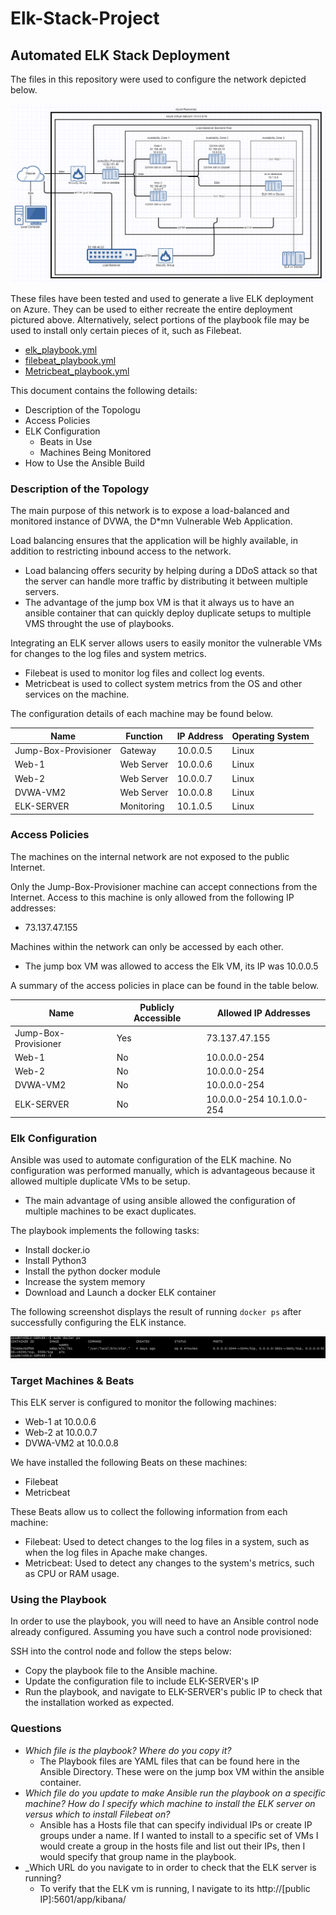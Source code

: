 # Elk-Stack-Project
## Automated ELK Stack Deployment

The files in this repository were used to configure the network depicted below.

![Topology Diagram](Diagrams/Topology_Diagram.png)

These files have been tested and used to generate a live ELK deployment on Azure. They can be used to either recreate the entire deployment pictured above. Alternatively, select portions of the playbook file may be used to install only certain pieces of it, such as Filebeat.

  - [elk_playbook.yml](Ansible/elk_playbook.yml)
  - [filebeat_playbook.yml](Ansible/filebeat_playbook.yml)
  - [Metricbeat_playbook.yml](Ansible/Metricbeat_playbook.yml)

This document contains the following details:
- Description of the Topologu
- Access Policies
- ELK Configuration
  - Beats in Use
  - Machines Being Monitored
- How to Use the Ansible Build


### Description of the Topology

The main purpose of this network is to expose a load-balanced and monitored instance of DVWA, the D*mn Vulnerable Web Application.

Load balancing ensures that the application will be highly available, in addition to restricting inbound access to the network.
- Load balancing offers security by helping during a DDoS attack so that the server can handle more traffic by distributing it between multiple servers.
- The advantage of the jump box VM is that it always us to have an ansible container that can quickly deploy duplicate setups to multiple VMS throught the use of playbooks.

Integrating an ELK server allows users to easily monitor the vulnerable VMs for changes to the log files and system metrics.
- Filebeat is used to monitor log files and collect log events.
- Metricbeat is used to collect system metrics from the OS and other services on the machine.

The configuration details of each machine may be found below.

| Name                 | Function   | IP Address | Operating System |
|----------------------|------------|------------|------------------|
| Jump-Box-Provisioner | Gateway    | 10.0.0.5   | Linux            |
| Web-1                | Web Server | 10.0.0.6   | Linux            |
| Web-2                | Web Server | 10.0.0.7   | Linux            |
| DVWA-VM2             | Web Server | 10.0.0.8   | Linux            |
| ELK-SERVER           | Monitoring | 10.1.0.5   | Linux            |

### Access Policies

The machines on the internal network are not exposed to the public Internet. 

Only the Jump-Box-Provisioner machine can accept connections from the Internet. Access to this machine is only allowed from the following IP addresses:
- 73.137.47.155

Machines within the network can only be accessed by each other.
- The jump box VM was allowed to access the Elk VM, its IP was 10.0.0.5

A summary of the access policies in place can be found in the table below.

| Name                 | Publicly Accessible | Allowed IP Addresses      |
|----------------------|---------------------|---------------------------|
| Jump-Box-Provisioner | Yes                 | 73.137.47.155             |
| Web-1                | No                  | 10.0.0.0-254              |
| Web-2                | No                  | 10.0.0.0-254              |
| DVWA-VM2             | No                  | 10.0.0.0-254              |
| ELK-SERVER           | No                  | 10.0.0.0-254 10.1.0.0-254 |

### Elk Configuration

Ansible was used to automate configuration of the ELK machine. No configuration was performed manually, which is advantageous because it allowed multiple duplicate VMs to be setup.
- The main advantage of using ansible allowed the configuration of multiple machines to be exact duplicates.

The playbook implements the following tasks:
- Install docker.io
- Install Python3
- Install the python docker module
- Increase the system memory
- Download and Launch a docker ELK container

The following screenshot displays the result of running `docker ps` after successfully configuring the ELK instance.

![docker ps output](Diagrams/docker_ps_output.png)

### Target Machines & Beats
This ELK server is configured to monitor the following machines:
- Web-1 at 10.0.0.6
- Web-2 at 10.0.0.7
- DVWA-VM2 at 10.0.0.8

We have installed the following Beats on these machines:
- Filebeat
- Metricbeat

These Beats allow us to collect the following information from each machine:
- Filebeat: Used to detect changes to the log files in a system, such as when the log files in Apache make changes.
- Metricbeat: Used to detect any changes to the system's metrics, such as CPU or RAM usage.

### Using the Playbook
In order to use the playbook, you will need to have an Ansible control node already configured. Assuming you have such a control node provisioned: 

SSH into the control node and follow the steps below:
- Copy the playbook file to the Ansible machine.
- Update the configuration file to include ELK-SERVER's IP
- Run the playbook, and navigate to ELK-SERVER's public IP to check that the installation worked as expected.

### Questions
- _Which file is the playbook? Where do you copy it?_
  - The Playbook files are YAML files that can be found here in the Ansible Directory. These were on the jump box VM within the ansible container.
- _Which file do you update to make Ansible run the playbook on a specific machine? How do I specify which machine to install the ELK server on versus which to install Filebeat on?_
  - Ansible has a Hosts file that can specify individual IPs or create IP groups under a name. If I wanted to install to a specific set of VMs I would create a group in the hosts file and list out their IPs, then I would specify that group name in the playbook.
- _Which URL do you navigate to in order to check that the ELK server is running?
  - To verify that the ELK vm is running, I navigate to its http://[public IP]:5601/app/kibana/
